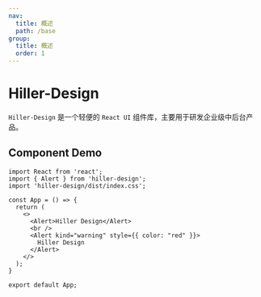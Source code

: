 ```yaml
---
nav:
  title: 概述
  path: /base
group:
  title: 概述
  order: 1
---
```


# Hiller-Design

`Hiller-Design` 是一个轻便的 `React UI` 组件库，主要用于研发企业级中后台产品。

## Component Demo

```tsx
import React from 'react';
import { Alert } from 'hiller-design';
import 'hiller-design/dist/index.css';

const App = () => {
  return (
    <>
      <Alert>Hiller Design</Alert>
      <br />
      <Alert kind="warning" style={{ color: "red" }}>
        Hiller Design
      </Alert>
    </>
  );
}

export default App;
```
